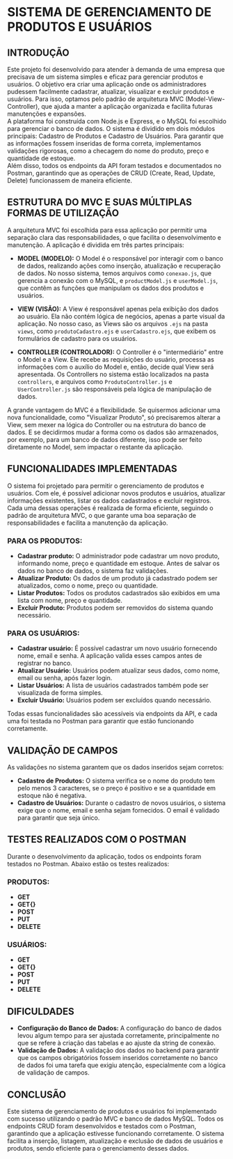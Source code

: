 # SISTEMA DE GERENCIAMENTO DE PRODUTOS E USUÁRIOS

## INTRODUÇÃO
Este projeto foi desenvolvido para atender à demanda de uma empresa que precisava de um sistema simples e eficaz para gerenciar produtos e usuários. O objetivo era criar uma aplicação onde os administradores pudessem facilmente cadastrar, atualizar, visualizar e excluir produtos e usuários. Para isso, optamos pelo padrão de arquitetura MVC (Model-View-Controller), que ajuda a manter a aplicação organizada e facilita futuras manutenções e expansões.  
A plataforma foi construída com Node.js e Express, e o MySQL foi escolhido para gerenciar o banco de dados. O sistema é dividido em dois módulos principais: Cadastro de Produtos e Cadastro de Usuários. Para garantir que as informações fossem inseridas de forma correta, implementamos validações rigorosas, como a checagem do nome do produto, preço e quantidade de estoque.  
Além disso, todos os endpoints da API foram testados e documentados no Postman, garantindo que as operações de CRUD (Create, Read, Update, Delete) funcionassem de maneira eficiente.

## ESTRUTURA DO MVC E SUAS MÚLTIPLAS FORMAS DE UTILIZAÇÃO
A arquitetura MVC foi escolhida para essa aplicação por permitir uma separação clara das responsabilidades, o que facilita o desenvolvimento e manutenção. A aplicação é dividida em três partes principais:

- **MODEL (MODELO):** O Model é o responsável por interagir com o banco de dados, realizando ações como inserção, atualização e recuperação de dados. No nosso sistema, temos arquivos como `conexao.js`, que gerencia a conexão com o MySQL, e `productModel.js` e `userModel.js`, que contêm as funções que manipulam os dados dos produtos e usuários.
  
- **VIEW (VISÃO):** A View é responsável apenas pela exibição dos dados ao usuário. Ela não contém lógica de negócios, apenas a parte visual da aplicação. No nosso caso, as Views são os arquivos `.ejs` na pasta `views`, como `produtoCadastro.ejs` e `userCadastro.ejs`, que exibem os formulários de cadastro para os usuários.
  
- **CONTROLLER (CONTROLADOR):** O Controller é o "intermediário" entre o Model e a View. Ele recebe as requisições do usuário, processa as informações com o auxílio do Model e, então, decide qual View será apresentada. Os Controllers no sistema estão localizados na pasta `controllers`, e arquivos como `ProdutoController.js` e `UserController.js` são responsáveis pela lógica de manipulação de dados.

A grande vantagem do MVC é a flexibilidade. Se quisermos adicionar uma nova funcionalidade, como "Visualizar Produto", só precisaremos alterar a View, sem mexer na lógica do Controller ou na estrutura do banco de dados. E se decidirmos mudar a forma como os dados são armazenados, por exemplo, para um banco de dados diferente, isso pode ser feito diretamente no Model, sem impactar o restante da aplicação.

## FUNCIONALIDADES IMPLEMENTADAS
O sistema foi projetado para permitir o gerenciamento de produtos e usuários. Com ele, é possível adicionar novos produtos e usuários, atualizar informações existentes, listar os dados cadastrados e excluir registros. Cada uma dessas operações é realizada de forma eficiente, seguindo o padrão de arquitetura MVC, o que garante uma boa separação de responsabilidades e facilita a manutenção da aplicação.

### **PARA OS PRODUTOS:**
- **Cadastrar produto:** O administrador pode cadastrar um novo produto, informando nome, preço e quantidade em estoque. Antes de salvar os dados no banco de dados, o sistema faz validações.
- **Atualizar Produto:** Os dados de um produto já cadastrado podem ser atualizados, como o nome, preço ou quantidade.
- **Listar Produtos:** Todos os produtos cadastrados são exibidos em uma lista com nome, preço e quantidade.
- **Excluir Produto:** Produtos podem ser removidos do sistema quando necessário.

### **PARA OS USUÁRIOS:**
- **Cadastrar usuário:** É possível cadastrar um novo usuário fornecendo nome, email e senha. A aplicação valida esses campos antes de registrar no banco.
- **Atualizar Usuário:** Usuários podem atualizar seus dados, como nome, email ou senha, após fazer login.
- **Listar Usuários:** A lista de usuários cadastrados também pode ser visualizada de forma simples.
- **Excluir Usuário:** Usuários podem ser excluídos quando necessário.

Todas essas funcionalidades são acessíveis via endpoints da API, e cada uma foi testada no Postman para garantir que estão funcionando corretamente.

## VALIDAÇÃO DE CAMPOS
As validações no sistema garantem que os dados inseridos sejam corretos:
- **Cadastro de Produtos:** O sistema verifica se o nome do produto tem pelo menos 3 caracteres, se o preço é positivo e se a quantidade em estoque não é negativa.
- **Cadastro de Usuários:** Durante o cadastro de novos usuários, o sistema exige que o nome, email e senha sejam fornecidos. O email é validado para garantir que seja único.

## TESTES REALIZADOS COM O POSTMAN
Durante o desenvolvimento da aplicação, todos os endpoints foram testados no Postman. Abaixo estão os testes realizados:

### **PRODUTOS:**
- **GET**
- **GET{}**
- **POST**
- **PUT**
- **DELETE**

### **USUÁRIOS:**
- **GET**
- **GET{}**
- **POST**
- **PUT**
- **DELETE**

## DIFICULDADES
- **Configuração do Banco de Dados:** A configuração do banco de dados levou algum tempo para ser ajustada corretamente, principalmente no que se refere à criação das tabelas e ao ajuste da string de conexão.
- **Validação de Dados:** A validação dos dados no backend para garantir que os campos obrigatórios fossem inseridos corretamente no banco de dados foi uma tarefa que exigiu atenção, especialmente com a lógica de validação de campos.

## CONCLUSÃO
Este sistema de gerenciamento de produtos e usuários foi implementado com sucesso utilizando o padrão MVC e banco de dados MySQL. Todos os endpoints CRUD foram desenvolvidos e testados com o Postman, garantindo que a aplicação estivesse funcionando corretamente. O sistema facilita a inserção, listagem, atualização e exclusão de dados de usuários e produtos, sendo eficiente para o gerenciamento desses dados.
